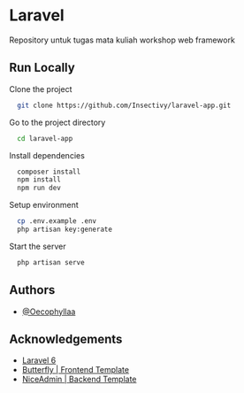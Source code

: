 
# Laravel

Repository untuk tugas mata kuliah workshop web framework


## Run Locally

Clone the project

```bash
  git clone https://github.com/Insectivy/laravel-app.git
```

Go to the project directory

```bash
  cd laravel-app
```

Install dependencies

```bash
  composer install
  npm install
  npm run dev
```

Setup environment

```bash
  cp .env.example .env
  php artisan key:generate
```

Start the server

```bash
  php artisan serve
```

## Authors

- [@Oecophyllaa](https://www.github.com/oecophyllaa)


## Acknowledgements

 - [Laravel 6](https://laravel.com/docs/6.x)
 - [Butterfly | Frontend Template](https://bootstrapmade.com/butterfly-free-bootstrap-theme/)
 - [NiceAdmin | Backend Template](https://usebootstrap.com/theme/niceadmin)

